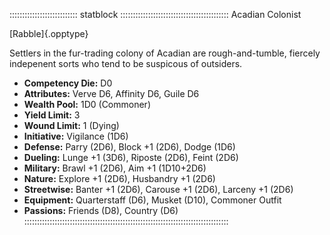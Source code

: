 
::::::::::::::::::::::::::: statblock :::::::::::::::::::::::::::::::::::::::::::
Acadian Colonist

[Rabble]{.opptype}

Settlers in the fur-trading colony of Acadian are rough-and-tumble, 
fiercely indepenent sorts who tend to be suspicous of outsiders.

- **Competency Die:** D0
- **Attributes:** Verve D6, Affinity D6, Guile D6
- **Wealth Pool:** 1D0 (Commoner)
- **Yield Limit:** 3
- **Wound Limit:** 1 (Dying)
- **Initiative:** Vigilance (1D6)
- **Defense:** Parry (2D6), Block +1 (2D6), Dodge (1D6)
- **Dueling:** Lunge +1 (3D6), Riposte (2D6), Feint (2D6)
- **Military:** Brawl +1 (2D6), Aim +1 (1D10+2D6)
- **Nature:** Explore +1 (2D6), Husbandry +1 (2D6)
- **Streetwise:** Banter +1 (2D6), Carouse +1 (2D6), Larceny +1 (2D6)
- **Equipment:** Quarterstaff (D6), Musket (D10), Commoner Outfit
- **Passions:** Friends (D8), Country (D6)
:::::::::::::::::::::::::::::::::::::::::::::::::::::::::::::::::::::::::::::::::
